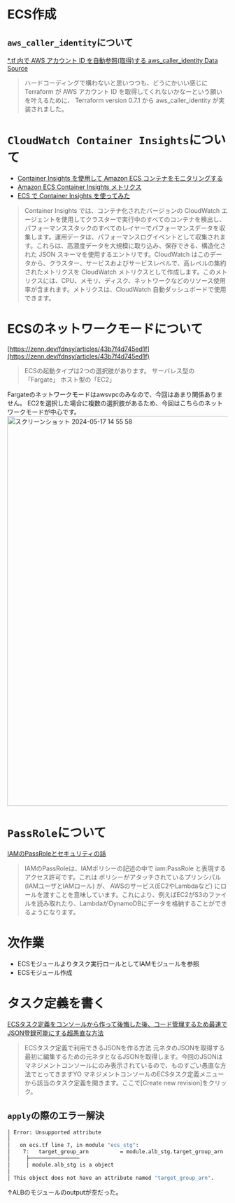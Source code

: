 # ECS作成

## `aws_caller_identity`について
[*.tf 内で AWS アカウント ID を自動参照(取得)する aws_caller_identity Data Source](https://qiita.com/gongo/items/a2b83d7402b97ef43574)

> ハードコーディングで構わないと思いつつも、どうにかいい感じに Terraform が AWS アカウント ID を取得してくれないかなーという願いを叶えるために、 Terraform version 0.7.1 から aws_caller_identity が実装されました。

# `CloudWatch Container Insights`について
- [Container Insights を使用して Amazon ECS コンテナをモニタリングする](https://docs.aws.amazon.com/ja_jp/AmazonECS/latest/developerguide/cloudwatch-container-insights.html)
- [Amazon ECS Container Insights メトリクス](https://docs.aws.amazon.com/ja_jp/AmazonCloudWatch/latest/monitoring/Container-Insights-metrics-ECS.html)
- [ECS で Container Insights を使ってみた](https://qiita.com/sugimount-a/items/7c62582972a80deccd7d)

> Container Insights では、コンテナ化されたバージョンの CloudWatch エージェントを使用してクラスターで実行中のすべてのコンテナを検出し、パフォーマンススタックのすべてのレイヤーでパフォーマンスデータを収集します。運用データは、パフォーマンスログイベントとして収集されます。これらは、高濃度データを大規模に取り込み、保存できる、構造化された JSON スキーマを使用するエントリです。CloudWatch はこのデータから、クラスター、サービスおよびサービスレベルで、高レベルの集約されたメトリクスを CloudWatch メトリクスとして作成します。このメトリクスには、CPU、メモリ、ディスク、ネットワークなどのリソース使用率が含まれます。メトリクスは、CloudWatch 自動ダッシュボードで使用できます。

# ECSのネットワークモードについて
[https://zenn.dev/fdnsy/articles/43b7f4d745ed1f](https://zenn.dev/fdnsy/articles/43b7f4d745ed1f)

> ECSの起動タイプは2つの選択肢があります。
サーバレス型の「Fargate」
ホスト型の「EC2」

Fargateのネットワークモードはawsvpcのみなので、今回はあまり関係ありません。
EC2を選択した場合に複数の選択肢があるため、今回はこちらのネットワークモードが中心です。
<img width="891" alt="スクリーンショット 2024-05-17 14 55 58" src="https://github.com/hrk-sgymm23/TIL/assets/78539910/a02b68f1-fcf7-43a3-b0f3-f0f4aa472ec3">

# `PassRole`について
[IAMのPassRoleとセキュリティの話](https://qiita.com/koheiawa/items/044a1ccf08482287da16)
> IAMのPassRoleは、IAMポリシーの記述の中で iam:PassRole と表現するアクセス許可です。これは ポリシーがアタッチされているプリンシパル(IAMユーザとIAMロール) が、 AWSのサービス(EC2やLambdaなど) にロールを渡すことを意味しています。これにより、例えばEC2がS3のファイルを読み取れたり、LambdaがDynamoDBにデータを格納することができるようになります。

# 次作業
- ECSモジュールよりタスク実行ロールとしてIAMモジュールを参照
- ECSモジュール作成

# タスク定義を書く
[ECSタスク定義をコンソールから作って後悔した後、コード管理するため最速でJSON登録可能にする超愚直な方法](https://dev.classmethod.jp/articles/ecs-task-definition-to-json/)

> ECSタスク定義で利用できるJSONを作る方法
> 元ネタのJSONを取得する
> 最初に編集するための元ネタとなるJSONを取得します。今回のJSONはマネジメントコンソールにのみ表示されているので、ものすごい愚直な方法でとってきますYO
> マネジメントコンソールのECSタスク定義メニューから該当のタスク定義を開きます。ここで[Create new revision]をクリック。

## `apply`の際のエラー解決
```bash
│ Error: Unsupported attribute
│
│   on ecs.tf line 7, in module "ecs_stg":
│    7:   target_group_arn          = module.alb_stg.target_group_arn
│     ├────────────────
│     │ module.alb_stg is a object
│
│ This object does not have an attribute named "target_group_arn".
```

↑ALBのモジュールのoutputが空だった。
